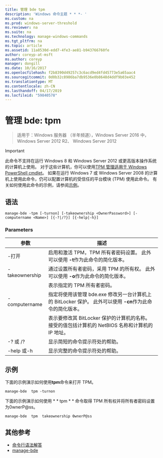 ```yaml
---
title: 管理 bde tpm
description: 'Windows 命令主题 * * *- '
ms.custom: na
ms.prod: windows-server-threshold
ms.reviewer: na
ms.suite: na
ms.technology: manage-windows-commands
ms.tgt_pltfrm: na
ms.topic: article
ms.assetid: 11a8530d-edd7-4fe3-ae81-b943766760fe
author: coreyp-at-msft
ms.author: coreyp
manager: dongill
ms.date: 10/16/2017
ms.openlocfilehash: f2b8390d49257c3c6acd9ed4fd45773e5a65aac4
ms.sourcegitcommit: 0d0b32c8986ba7db9536e0b8648d4ddf9b03e452
ms.translationtype: MT
ms.contentlocale: zh-CN
ms.lasthandoff: 04/17/2019
ms.locfileid: "59840578"
---
```

# <a name="manage-bde-tpm"></a>管理 bde: tpm

>适用于：Windows 服务器 （半年频道），Windows Server 2016 中，Windows Server 2012 R2、 Windows Server 2012

> [!IMPORTANT]
> 此命令不支持在运行 Windows 8 和 Windows Server 2012 或更高版本操作系统的计算机上使用。 对于这些计算机，你可以使用[TPM 管理适用于 Windows PowerShell cmdlet](https://technet.microsoft.com/library/jj603116.aspx)。
如果在运行 Windows 7 或 Windows Server 2008 的计算机上使用此命令，仍可以配置计算机的受信任的平台模块 (TPM) 使用此命令。 有关如何使用此命令的示例，请参阅[示例](#BKMK_Examples)。
## <a name="syntax"></a>语法
```
manage-bde -tpm [-turnon] [-takeownership <OwnerPassword>] [-computername <Name>] [{-?|/?}] [{-help|-h}]
```
### <a name="parameters"></a>Parameters
|参数|描述|
|-------|--------|
|-打开|启用和激活 TPM，TPM 所有者密码设置。 此外可以使用 **-t**作为此命令的简化版本。|
|-takeownership|通过设置所有者密码，采用 TPM 的所有权。 此外可以使用 **-o**作为此命令的简化版本。|
|<OwnerPassword>|表示指定的 TPM 所有者密码。|
|-computername|指定将使用该管理 bde.exe 修改另一台计算机上的 BitLocker 保护。 此外可以使用 **-cn**作为此命令的简化版本。|
|<Name>|表示要修改其 BitLocker 保护的计算机的名称。 接受的值包括计算机的 NetBIOS 名称和计算机的 IP 地址。|
|-? 或 /?|显示简短的命令提示符处的帮助。|
|-help 或-h|显示完整的命令提示符处的帮助。|
## <a name="BKMK_Examples"></a>示例
下面的示例演示如何使用**tpm**命令来打开 TPM。
```
manage-bde  tpm -turnon
```
下面的示例演示如何使用 * * tpm * * 命令取得 TPM 所有权并将所有者密码设置为0wnerP@ss。
```
manage-bde  tpm  takeownership 0wnerP@ss
```
## <a name="additional-references"></a>其他参考
-   [命令行语法解答](command-line-syntax-key.md)
-   [manage-bde](manage-bde.md)

